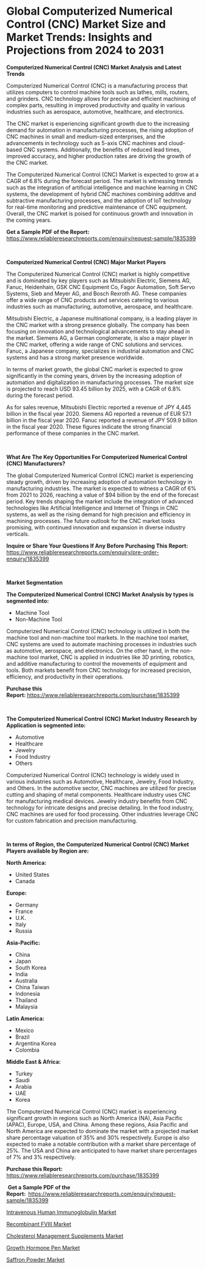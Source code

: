 <p><h1>Global Computerized Numerical Control (CNC) Market Size and Market Trends: Insights and Projections from 2024 to 2031</h1></p><p><strong>Computerized Numerical Control (CNC) Market Analysis and Latest Trends</strong></p>
<p><p>Computerized Numerical Control (CNC) is a manufacturing process that utilizes computers to control machine tools such as lathes, mills, routers, and grinders. CNC technology allows for precise and efficient machining of complex parts, resulting in improved productivity and quality in various industries such as aerospace, automotive, healthcare, and electronics.</p><p>The CNC market is experiencing significant growth due to the increasing demand for automation in manufacturing processes, the rising adoption of CNC machines in small and medium-sized enterprises, and the advancements in technology such as 5-axis CNC machines and cloud-based CNC systems. Additionally, the benefits of reduced lead times, improved accuracy, and higher production rates are driving the growth of the CNC market.</p><p>The Computerized Numerical Control (CNC) Market is expected to grow at a CAGR of 6.8% during the forecast period. The market is witnessing trends such as the integration of artificial intelligence and machine learning in CNC systems, the development of hybrid CNC machines combining additive and subtractive manufacturing processes, and the adoption of IoT technology for real-time monitoring and predictive maintenance of CNC equipment. Overall, the CNC market is poised for continuous growth and innovation in the coming years.</p></p>
<p><strong>Get a Sample PDF of the Report:&nbsp;</strong> <a href="https://www.reliableresearchreports.com/enquiry/request-sample/1835399">https://www.reliableresearchreports.com/enquiry/request-sample/1835399</a></p>
<p>&nbsp;</p>
<p><strong>Computerized Numerical Control (CNC) Major Market Players</strong></p>
<p><p>The Computerized Numerical Control (CNC) market is highly competitive and is dominated by key players such as Mitsubishi Electric, Siemens AG, Fanuc, Heidenhain, GSK CNC Equipment Co, Fagor Automation, Soft Servo Systems, Sieb and Meyer AG, and Bosch Rexroth AG. These companies offer a wide range of CNC products and services catering to various industries such as manufacturing, automotive, aerospace, and healthcare.</p><p>Mitsubishi Electric, a Japanese multinational company, is a leading player in the CNC market with a strong presence globally. The company has been focusing on innovation and technological advancements to stay ahead in the market. Siemens AG, a German conglomerate, is also a major player in the CNC market, offering a wide range of CNC solutions and services. Fanuc, a Japanese company, specializes in industrial automation and CNC systems and has a strong market presence worldwide.</p><p>In terms of market growth, the global CNC market is expected to grow significantly in the coming years, driven by the increasing adoption of automation and digitalization in manufacturing processes. The market size is projected to reach USD 93.45 billion by 2025, with a CAGR of 6.8% during the forecast period.</p><p>As for sales revenue, Mitsubishi Electric reported a revenue of JPY 4,445 billion in the fiscal year 2020. Siemens AG reported a revenue of EUR 57.1 billion in the fiscal year 2020. Fanuc reported a revenue of JPY 509.9 billion in the fiscal year 2020. These figures indicate the strong financial performance of these companies in the CNC market.</p></p>
<p>&nbsp;</p>
<p><strong>What Are The Key Opportunities For Computerized Numerical Control (CNC) Manufacturers?</strong></p>
<p><p>The global Computerized Numerical Control (CNC) market is experiencing steady growth, driven by increasing adoption of automation technology in manufacturing industries. The market is expected to witness a CAGR of 6% from 2021 to 2026, reaching a value of $94 billion by the end of the forecast period. Key trends shaping the market include the integration of advanced technologies like Artificial Intelligence and Internet of Things in CNC systems, as well as the rising demand for high precision and efficiency in machining processes. The future outlook for the CNC market looks promising, with continued innovation and expansion in diverse industry verticals.</p></p>
<p><strong>Inquire or Share Your Questions If Any Before Purchasing This Report:</strong> <a href="https://www.reliableresearchreports.com/enquiry/pre-order-enquiry/1835399">https://www.reliableresearchreports.com/enquiry/pre-order-enquiry/1835399</a></p>
<p>&nbsp;</p>
<p><strong>Market Segmentation</strong></p>
<p><strong>The Computerized Numerical Control (CNC) Market Analysis by types is segmented into:</strong></p>
<p><ul><li>Machine Tool</li><li>Non-Machine Tool</li></ul></p>
<p><p>Computerized Numerical Control (CNC) technology is utilized in both the machine tool and non-machine tool markets. In the machine tool market, CNC systems are used to automate machining processes in industries such as automotive, aerospace, and electronics. On the other hand, in the non-machine tool market, CNC is applied in industries like 3D printing, robotics, and additive manufacturing to control the movements of equipment and tools. Both markets benefit from CNC technology for increased precision, efficiency, and productivity in their operations.</p></p>
<p><strong>Purchase this Report:&nbsp;</strong><a href="https://www.reliableresearchreports.com/purchase/1835399">https://www.reliableresearchreports.com/purchase/1835399</a></p>
<p>&nbsp;</p>
<p><strong>The Computerized Numerical Control (CNC) Market Industry Research by Application is segmented into:</strong></p>
<p><ul><li>Automotive</li><li>Healthcare</li><li>Jewelry</li><li>Food Industry</li><li>Others</li></ul></p>
<p><p>Computerized Numerical Control (CNC) technology is widely used in various industries such as Automotive, Healthcare, Jewelry, Food Industry, and Others. In the automotive sector, CNC machines are utilized for precise cutting and shaping of metal components. Healthcare industry uses CNC for manufacturing medical devices. Jewelry industry benefits from CNC technology for intricate designs and precise detailing. In the food industry, CNC machines are used for food processing. Other industries leverage CNC for custom fabrication and precision manufacturing.</p></p>
<p>&nbsp;</p>
<p><strong>In terms of Region, the Computerized Numerical Control (CNC) Market Players available by Region are:</strong></p>
<p>
    <p> <strong> North America: </strong>
        <ul>
            <li>United States</li>
            <li>Canada</li>
        </ul>
        </p> 
    <p> <strong> Europe: </strong>
        <ul>
            <li>Germany</li>
            <li>France</li>
            <li>U.K.</li>
            <li>Italy</li>
            <li>Russia</li>
        </ul>
        </p> 
    <p> <strong> Asia-Pacific: </strong>
        <ul>
            <li>China</li>
            <li>Japan</li>
            <li>South Korea</li>
            <li>India</li>
            <li>Australia</li>
            <li>China Taiwan</li>
            <li>Indonesia</li>
            <li>Thailand</li>
            <li>Malaysia</li>
        </ul>
        </p> 
    <p> <strong> Latin America: </strong>
        <ul>
            <li>Mexico</li>
            <li>Brazil</li>
            <li>Argentina Korea</li>
            <li>Colombia</li>
        </ul>
        </p> 
    <p> <strong> Middle East & Africa: </strong>
        <ul>
            <li>Turkey</li>
            <li>Saudi</li>
            <li>Arabia</li>
            <li>UAE</li>
            <li>Korea</li>
        </ul>
    </p>
    </p>
<p><p>The Computerized Numerical Control (CNC) market is experiencing significant growth in regions such as North America (NA), Asia Pacific (APAC), Europe, USA, and China. Among these regions, Asia Pacific and North America are expected to dominate the market with a projected market share percentage valuation of 35% and 30% respectively. Europe is also expected to make a notable contribution with a market share percentage of 25%. The USA and China are anticipated to have market share percentages of 7% and 3% respectively.</p></p>
<p><strong>Purchase this Report: </strong><a href="https://www.reliableresearchreports.com/purchase/1835399">https://www.reliableresearchreports.com/purchase/1835399</a></p>
<p>&nbsp;<strong>Get a Sample PDF of the Report:&nbsp;&nbsp;</strong><a href="https://www.reliableresearchreports.com/enquiry/request-sample/1835399">https://www.reliableresearchreports.com/enquiry/request-sample/1835399</a></p>
<p><strong></strong></p>
<p><p><a href="https://medium.com/@garettbauch/intravenous-human-immunoglobulin-market-size-reveals-the-best-marketing-channels-in-global-industry-fcb2f64b9028">Intravenous Human Immunoglobulin Market</a></p><p><a href="https://medium.com/@garettbauch/recombinant-fviii-market-size-and-market-trends-complete-industry-overview-2024-to-2031-e2c17e59654a">Recombinant FVIII Market</a></p><p><a href="https://medium.com/@garettbauch/cholesterol-management-supplements-market-comprehensive-assessment-by-type-application-and-bc59b48cef4f">Cholesterol Management Supplements Market</a></p><p><a href="https://medium.com/@garettbauch/decoding-growth-hormone-pen-market-metrics-market-share-trends-and-growth-patterns-0d2f18b67ec0">Growth Hormone Pen Market</a></p><p><a href="https://medium.com/@josereynolds2012/saffron-powder-market-competitive-analysis-market-trends-and-forecast-to-2031-8d57bd1d8e9a">Saffron Powder Market</a></p></p>